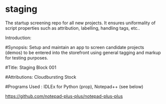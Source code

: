 # staging
The startup screening repo for all new projects. It ensures uniformality of script 
properties such as attribution, labelling, handling tags, etc..

Introduction:

#Synopsis: Setup and maintain an app to screen candidate projects (demos) to be 
entered into the storefront using general tagging and markup for testing purposes.

#Title: Staging Block 001

#Attributions: Cloudbursting Stock

#Programs Used : IDLEx for Python (prop), Notepad++ (see below)

https://github.com/notepad-plus-plus/notepad-plus-plus

